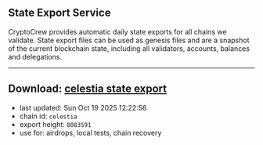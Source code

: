 ## State Export Service
CryptoCrew provides automatic daily state exports for all chains we validate. State export files can be used as genesis files and are a snapshot of the current blockchain state, including all validators, accounts, balances and delegations.

---
**Download: [celestia state export](https://dl-eu2.ccvalidators.com/SERVICE/celestia/celestia_export_8083591.json)**
---

- last updated: Sun Oct 19 2025 12:22:56
- chain id: `celestia`
- export height: `8083591`
- use for: airdrops, local tests, chain recovery
